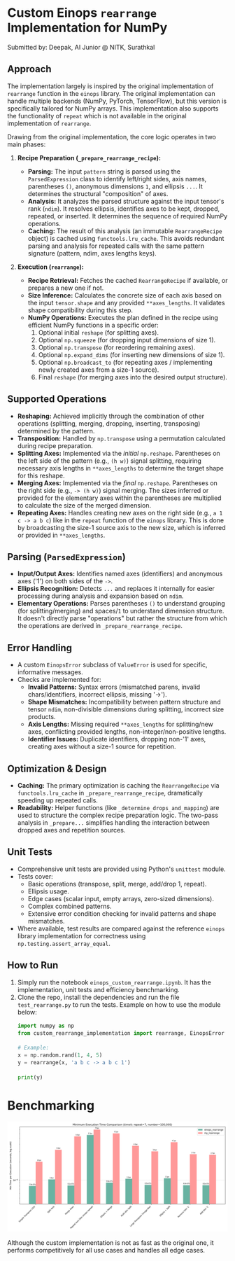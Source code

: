# Custom Einops `rearrange` Implementation for NumPy

Submitted by: Deepak, AI Junior @ NITK, Surathkal

## Approach

The implementation largely is inspired by the original implementation of `rearrange` function in the `einops` library.
The original implementation can handle multiple backends (NumPy, PyTorch, TensorFlow), but this version is specifically tailored for NumPy arrays. This implementation also supports the functionality of `repeat` which is not available in the original implementation of `rearrange`.

Drawing from the original implementation, the core logic operates in two main phases:

1.  **Recipe Preparation (`_prepare_rearrange_recipe`):**
    *   **Parsing:** The input `pattern` string is parsed using the `ParsedExpression` class to identify left/right sides, axis names, parentheses `()`, anonymous dimensions `1`, and ellipsis `...`. It determines the structural "composition" of axes.
    *   **Analysis:** It analyzes the parsed structure against the input tensor's rank (`ndim`). It resolves ellipsis, identifies axes to be kept, dropped, repeated, or inserted. It determines the sequence of required NumPy operations.
    *   **Caching:** The result of this analysis (an immutable `RearrangeRecipe` object) is cached using `functools.lru_cache`. This avoids redundant parsing and analysis for repeated calls with the same pattern signature (pattern, ndim, axes lengths keys).

2.  **Execution (`rearrange`):**
    *   **Recipe Retrieval:** Fetches the cached `RearrangeRecipe` if available, or prepares a new one if not.
    *   **Size Inference:** Calculates the concrete size of each axis based on the input `tensor.shape` and any provided `**axes_lengths`. It validates shape compatibility during this step.
    *   **NumPy Operations:** Executes the plan defined in the recipe using efficient NumPy functions in a specific order:
        1.  Optional initial `reshape` (for splitting axes).
        2.  Optional `np.squeeze` (for dropping input dimensions of size 1).
        3.  Optional `np.transpose` (for reordering remaining axes).
        4.  Optional `np.expand_dims` (for inserting new dimensions of size 1).
        5.  Optional `np.broadcast_to` (for repeating axes / implementing newly created axes from a size-1 source).
        6.  Final `reshape` (for merging axes into the desired output structure).

## Supported Operations 

*   **Reshaping:** Achieved implicitly through the combination of other operations (splitting, merging, dropping, inserting, transposing) determined by the pattern.
*   **Transposition:** Handled by `np.transpose` using a permutation calculated during recipe preparation. 
*   **Splitting Axes:** Implemented via the *initial* `np.reshape`. Parentheses on the left side of the pattern (e.g., `(h w)`) signal splitting, requiring necessary axis lengths in `**axes_lengths` to determine the target shape for this reshape.
*   **Merging Axes:** Implemented via the *final* `np.reshape`. Parentheses on the right side (e.g., `-> (h w)`) signal merging. The sizes inferred or provided for the elementary axes within the parentheses are multiplied to calculate the size of the merged dimension.
*   **Repeating Axes:** Handles creating new axes on the right side (e.g., `a 1 c -> a b c`) like in the `repeat` function of the `einops` library. This is done by broadcasting the size-1 source axis to the new size, which is inferred or provided in `**axes_lengths`.

## Parsing (`ParsedExpression`)

*   **Input/Output Axes:** Identifies named axes (identifiers) and anonymous axes ('1') on both sides of the `->`.
*   **Ellipsis Recognition:** Detects `...` and replaces it internally for easier processing during analysis and expansion based on `ndim`.
*   **Elementary Operations:** Parses parentheses `()` to understand grouping (for splitting/merging) and spaces/`1` to understand dimension structure. It doesn't directly parse "operations" but rather the structure from which the operations are derived in `_prepare_rearrange_recipe`.

## Error Handling

*   A custom `EinopsError` subclass of `ValueError` is used for specific, informative messages.
*   Checks are implemented for:
    *   **Invalid Patterns:** Syntax errors (mismatched parens, invalid chars/identifiers, incorrect ellipsis, missing '->').
    *   **Shape Mismatches:** Incompatibility between pattern structure and tensor `ndim`, non-divisible dimensions during splitting, incorrect size products.
    *   **Axis Lengths:** Missing required `**axes_lengths` for splitting/new axes, conflicting provided lengths, non-integer/non-positive lengths.
    *   **Identifier Issues:** Duplicate identifiers, dropping non-'1' axes, creating axes without a size-1 source for repetition.

## Optimization & Design

*   **Caching:** The primary optimization is caching the `RearrangeRecipe` via `functools.lru_cache` in `_prepare_rearrange_recipe`, dramatically speeding up repeated calls.
*   **Readability:** Helper functions (like `_determine_drops_and_mapping`) are used to structure the complex recipe preparation logic. The two-pass analysis in `_prepare...` simplifies handling the interaction between dropped axes and repetition sources.

## Unit Tests

*   Comprehensive unit tests are provided using Python's `unittest` module.
*   Tests cover:
    *   Basic operations (transpose, split, merge, add/drop 1, repeat).
    *   Ellipsis usage.
    *   Edge cases (scalar input, empty arrays, zero-sized dimensions).
    *   Complex combined patterns.
    *   Extensive error condition checking for invalid patterns and shape mismatches.
*   Where available, test results are compared against the reference `einops` library implementation for correctness using `np.testing.assert_array_equal`.

## How to Run

1.  Simply run the notebook `einops_custom_rearrange.ipynb`. It has the implementation, unit tests and efficiency benchmarking.
2. Clone the repo, install the dependencies and run the file `test_rearrange.py` to run the tests. Example on how to use the module below:
   ```python
   import numpy as np
   from custom_rearrange_implementation import rearrange, EinopsError

   # Example:
   x = np.random.rand(1, 4, 5)
   y = rearrange(x, 'a b c -> a b c 1')

   print(y)
   
   ```

# Benchmarking
![comparison between custom and original implementations](./assets/comparison_plot.png)

Although the custom implementation is not as fast as the original one, it performs competitively for all use cases and handles all edge cases.
